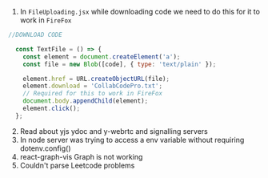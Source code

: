 1. In `FileUploading.jsx` while downloading code we need to do this for it to work in `FireFox`
```javascript
//DOWNLOAD CODE

  const TextFile = () => {
    const element = document.createElement('a');
    const file = new Blob([code], { type: 'text/plain' });

    element.href = URL.createObjectURL(file);
    element.download = 'CollabCodePro.txt';
    // Required for this to work in FireFox
    document.body.appendChild(element); 
    element.click();
  };
```
2. Read about yjs ydoc and y-webrtc and signalling servers
3. In node server was trying to access a env variable without requiring dotenv.config()
4. react-graph-vis Graph is not working
5. Couldn't parse Leetcode problems